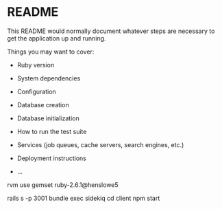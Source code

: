 # README

This README would normally document whatever steps are necessary to get the
application up and running.

Things you may want to cover:

* Ruby version

* System dependencies

* Configuration

* Database creation

* Database initialization

* How to run the test suite

* Services (job queues, cache servers, search engines, etc.)

* Deployment instructions

* ...

rvm use gemset ruby-2.6.1@henslowe5

rails s -p 3001
bundle exec sidekiq
cd client
npm start
